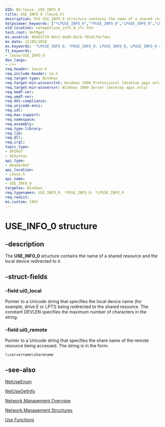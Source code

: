 ```yaml
---
UID: NS:lmuse._USE_INFO_0
title: USE_INFO_0 (lmuse.h)
description: The USE_INFO_0 structure contains the name of a shared resource and the local device redirected to it.helpviewer_keywords: ["*LPUSE_INFO_0","*PUSE_INFO_0","LPUSE_INFO_0","LPUSE_INFO_0 structure pointer [Network Management]","PUSE_INFO_0","PUSE_INFO_0 structure pointer [Network Management]","USE_INFO_0","USE_INFO_0 structure [Network Management]","_win32_use_info_0_str","lmuse/LPUSE_INFO_0","lmuse/PUSE_INFO_0","lmuse/USE_INFO_0","netmgmt.use_info_0_str"]
old-location: netmgmt\use_info_0_str.htm
tech.root: NetMgmt
ms.assetid: 86db3f19-84c5-4e89-82cb-f01d17dcf4ec
ms.date: 12/05/2018
ms.keywords: '*LPUSE_INFO_0, *PUSE_INFO_0, LPUSE_INFO_0, LPUSE_INFO_0 structure pointer [Network Management], PUSE_INFO_0, PUSE_INFO_0 structure pointer [Network Management], USE_INFO_0, USE_INFO_0 structure [Network Management], _win32_use_info_0_str, lmuse/LPUSE_INFO_0, lmuse/PUSE_INFO_0, lmuse/USE_INFO_0, netmgmt.use_info_0_str'
f1_keywords:
- lmuse/USE_INFO_0
dev_langs:
- c++
req.header: lmuse.h
req.include-header: Lm.h
req.target-type: Windows
req.target-min-winverclnt: Windows 2000 Professional [desktop apps only]
req.target-min-winversvr: Windows 2000 Server [desktop apps only]
req.kmdf-ver: 
req.umdf-ver: 
req.ddi-compliance: 
req.unicode-ansi: 
req.idl: 
req.max-support: 
req.namespace: 
req.assembly: 
req.type-library: 
req.lib: 
req.dll: 
req.irql: 
topic_type:
- APIRef
- kbSyntax
api_type:
- HeaderDef
api_location:
- Lmuse.h
api_name:
- USE_INFO_0
targetos: Windows
req.typenames: USE_INFO_0, *PUSE_INFO_0, *LPUSE_INFO_0
req.redist: 
ms.custom: 19H1
---
```


# USE_INFO_0 structure


## -description


The
				<b>USE_INFO_0</b> structure contains the name of a shared resource and the local device redirected to it.


## -struct-fields




### -field ui0_local

Pointer to a Unicode string that specifies the local device name (for example, drive E or LPT1) being redirected to the shared resource. The constant DEVLEN specifies the maximum number of characters in the string.


### -field ui0_remote

Pointer to a Unicode string that specifies the share name of the remote resource being accessed. The string is in the form: 




<pre class="syntax" xml:space="preserve"><code>\\servername\sharename
</code></pre>

## -see-also




<a href="https://docs.microsoft.com/windows/desktop/api/lmuse/nf-lmuse-netuseenum">NetUseEnum</a>



<a href="https://docs.microsoft.com/windows/desktop/api/lmuse/nf-lmuse-netusegetinfo">NetUseGetInfo</a>



<a href="https://docs.microsoft.com/windows/desktop/NetMgmt/network-management">Network Management Overview</a>



<a href="https://docs.microsoft.com/windows/desktop/NetMgmt/network-management-structures">Network Management Structures</a>



<a href="https://docs.microsoft.com/windows/desktop/NetMgmt/use-functions">Use Functions</a>
 

 

